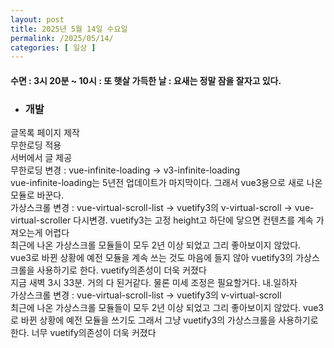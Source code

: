 ```yaml
---
layout: post
title: 2025년 5월 14일 수요일
permalink: /2025/05/14/
categories: [ 일상 ]
---
```

#### 수면 : 3시 20분 ~ 10시 : 또 햇살 가득한 날 : 요새는 정말 잠을 잘자고 있다.<br/>
* ### 개발<br/>
글목록 페이지 제작<br/>
무한로딩 적용<br/>
서버에서 글 제공<br/>
무한로딩 변경 : vue-infinite-loading → v3-infinite-loading<br/>
vue-infinite-loading는 5년전 업데이트가 마지막이다. 그래서 vue3용으로 새로 나온 모듈로 바꾼다.<br/>
가상스크롤 변경 : vue-virtual-scroll-list → vuetify3의 v-virtual-scroll → vue-virtual-scroller 다시변경. vuetify3는 고정 height고 하단에 닿으면 컨텐츠를 계속 가져오는게 어렵다<br/>
최근에 나온 가상스크롤 모듈들이 모두 2년 이상 되었고 그리 좋아보이지 않았다.<br/>
vue3로 바뀐 상황에 예전 모듈을 계속 쓰는 것도 마음에 들지 않아 vuetify3의 가상스크롤을 사용하기로 한다. vuetify의존성이 더욱 커졌다<br/>
지금 새벽 3시 33분. 거의 다 된거같다. 물론 미세 조정은 필요할거다. 내.일하자<br/>
가상스크롤 변경 : vue-virtual-scroll-list → vuetify3의 v-virtual-scroll<br/>
최근에 나온 가상스크롤 모듈들이 모두 2년 이상 되었고 그리 좋아보이지 않았다. vue3로 바뀐 상황에 예전 모듈을 쓰기도 그래서 그냥 vuetify3의 가상스크롤을 사용하기로 한다. 너무 vuetify의존성이 더욱 커졌다